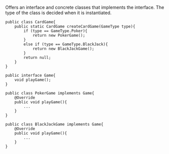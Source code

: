 Offers an interface and concrete classes that implements the interface. 
The type of the class is decided when it is instantiated.
```
public class CardGame{
    public static CardGame createCardGame(GameType type){
        if (type == GameType.Poker){
            return new PokerGame();
        }
        else if (type == GameType.BlackJack){
            return new BlackJackGame();
        }
        return null;
    }
}
```


```
public interface Game{
    void playGame();
}
```
```
public class PokerGame implements Game{
    @Override
    public void playGame(){
        ...
    }
}
```
```
public class BlackJackGame implements Game{
    @Override
    public void playGame(){
        ...
    }
}
```